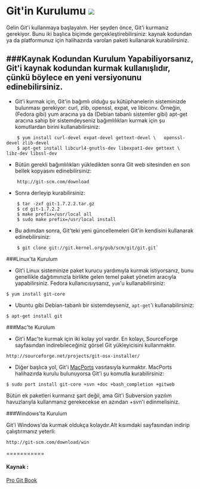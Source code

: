 Git'in Kurulumu  ![][1]
===============

Gelin Git'i kullanmaya başlayalım. Her şeyden önce, Git'i kurmanız gerekiyor. Bunu iki başlıca biçimde gerçekleştirebilirsiniz: kaynak kodundan ya da platformunuz için halihazırda varolan paketi kullanarak kurabilirsiniz.

###Kaynak Kodundan Kurulum 
 Yapabiliyorsanız, Git'i kaynak kodundan kurmak kullanışlıdır, çünkü böylece en yeni versiyonunu edinebilirsiniz.
 ----
* Git'i kurmak için, Git'in bağımlı olduğu şu kütüphanelerin sisteminizde bulunması gerekiyor: curl, zlib, openssl, expat, ve libiconv. Örneğin, (Fedora gibi) yum aracına ya da (Debian tabanlı sistemler gibi) apt-get aracına sahip bir sistemdeyseniz bağımlılıkları kurmak için şu komutlardan birini kullanabilirsiniz: 


```shell
	$ yum install curl-devel expat-devel gettext-devel \   openssl-devel zlib-devel
	$ apt-get install libcurl4-gnutls-dev libexpat1-dev gettext \   libz-dev libssl-dev
```

* Bütün gerekli bağımlılıkları yükledikten sonra Git web sitesinden en son bellek kopyasını edinebilirsiniz:

```shell
	http://git-scm.com/download
``` 
  
* Sonra derleyip kurabilirsiniz:

```shell
    $ tar -zxf git-1.7.2.2.tar.gz
    $ cd git-1.7.2.2
    $ make prefix=/usr/local all
    $ sudo make prefix=/usr/local install
```

* Bu adımdan sonra, Git'teki yeni güncellemeleri Git'in kendisini kullanarak edinebilirsiniz:

```shell
    $ git clone git://git.kernel.org/pub/scm/git/git.git`
```
###Linux'ta Kurulum

* Git'i Linux sisteminize paket kurucu yardımıyla kurmak istiyorsanız, bunu genellikle dağıtımınızla birlikte gelen temel paket yönetim aracıyla yapabilirsiniz. Fedora kullanıcısıysanız, `yum`'u kullanabilirsiniz:

`$ yum install git-core`

* Ubuntu gibi Debian-tabanlı bir sistemdeyseniz, `apt-get`'i kullanabilirsiniz:

`$ apt-get install git`

###Mac'te Kurulum

* Git'i Mac'te kurmak için iki kolay yol vardır. En kolayı, SourceForge sayfasından indirebileceğiniz görsel Git yükleyicisini kullanmaktır.

`http://sourceforge.net/projects/git-osx-installer/`

* Diğer başlıca yol, Git'i [MacPorts](http://www.macports.org) vasıtasıyla kurmaktır. MacPorts halihazırda kurulu bulunuyorsa Git'i şu komutla kurabilirsiniz:

`$ sudo port install git-core +svn +doc +bash_completion +gitweb`

Bütün ek paketleri kurmanız şart değil, ama Git'i Subversion yazılım havuzlarıyla kullanmanız gerekecekse en azından +svn'i edinmelisiniz.

###Windows'ta Kurulum

Git'i Windows'da kurmak oldukça kolaydır.Alt kısımdaki sayfasından indirip çalıştırmanız yeterli:

`http://git-scm.com/download/win`

===========

#### Kaynak : ####
[Pro Git Book](http://git-scm.com/book/tr/)

[1]: https://github.com/paufsc/journey-to-git/blob/master/assets/img/install.png
